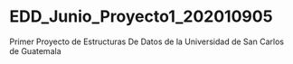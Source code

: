 # EDD_Junio_Proyecto1_202010905
Primer Proyecto de Estructuras De Datos de la Universidad de San Carlos de Guatemala

